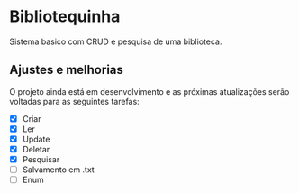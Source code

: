 # Bibliotequinha
Sistema basico com CRUD e pesquisa de uma biblioteca.

## Ajustes e melhorias
O projeto ainda está em desenvolvimento e as próximas atualizações serão voltadas para as seguintes tarefas:

 - [x] Criar
 - [x] Ler
 - [x] Update
 - [x] Deletar
 - [x] Pesquisar
 - [ ] Salvamento em .txt
 - [ ] Enum
